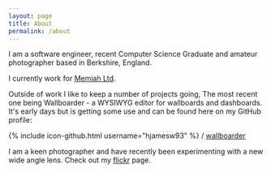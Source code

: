 ```yaml
---
layout: page
title: About
permalink: /about
---
```


I am a software engineer, recent Computer Science Graduate and amateur photographer based in Berkshire, England.

I currently work for [Memiah Ltd](http://www.memiah.co.uk/).

Outside of work I like to keep a number of projects going, The most recent one being Wallboarder - a WYSIWYG editor for wallboards and dashboards. It's early days but is getting some use and can be found here on my GitHub profile:

{% include icon-github.html username="hjamesw93" %} /
[wallboarder](https://github.com/hjamesw93/wallboarder)

I am a keen photographer and have recently been experimenting with a new wide angle lens. Check out my [flickr](https://www.flickr.com/photos/j1mb093) page.
